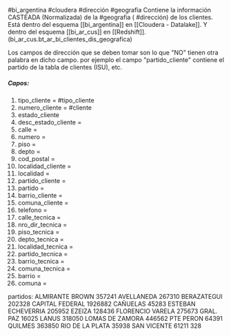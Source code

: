 #bi_argentina #cloudera #dirección #geografia 
Contiene la información CASTEADA (Normalizada) de la #geografia ( #dirección) de los clientes.
Está dentro del esquema [[bi_argentina]] en [[Cloudera - Datalake]]. Y dentro del esquema [[bi_ar_cus]] en [[Redshift]]. (bi_ar_cus.bt_ar_bi_clientes_dis_geografica)

Los campos de dirección que se deben tomar son lo que "NO" tienen otra palabra en dicho campo. por ejemplo el campo "partido_cliente" contiene el partido de la tabla de clientes (ISU), etc.

##### ***Capos:***
1. tipo_cliente = #tipo_cliente 
2. numero_cliente = #cliente 
3. estado_cliente
4. desc_estado_cliente =
5. calle =
6. numero =
7. piso =
8. depto =
9. cod_postal =
10. localidad_cliente =
11. localidad =
12. partido_cliente =
13. partido =
14. barrio_cliente =
15. comuna_cliente =
16. telefono =
17. calle_tecnica =
18. nro_dir_tecnica =
19. piso_tecnica =
20. depto_tecnica =
21. localidad_tecnica =
22. partido_tecnica =
23. barrio_tecnica =
24. comuna_tecnica =
25. barrio =
26. comuna =


partidos:
ALMIRANTE BROWN	357241
AVELLANEDA	267310
BERAZATEGUI	202328
CAPITAL FEDERAL	1926882
CAÑUELAS	45283
ESTEBAN ECHEVERRIA	205952
EZEIZA	128436
FLORENCIO VARELA	275673
GRAL. PAZ	16025
LANUS	318050
LOMAS DE ZAMORA	446562
PTE PERON	64391
QUILMES	363850
RIO DE LA PLATA	35938
SAN VICENTE	61211
	328